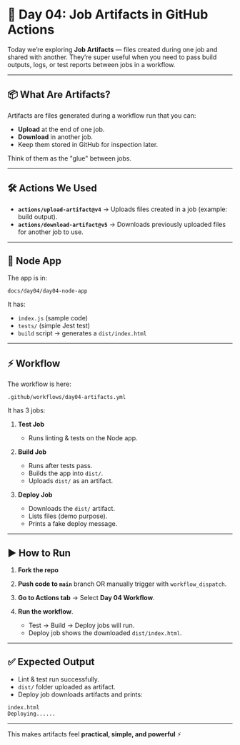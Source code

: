 

# 🚀 Day 04: Job Artifacts in GitHub Actions

Today we’re exploring **Job Artifacts** — files created during one job and shared with another.
They’re super useful when you need to pass build outputs, logs, or test reports between jobs in a workflow.

---

## 📦 What Are Artifacts?

Artifacts are files generated during a workflow run that you can:

* **Upload** at the end of one job.
* **Download** in another job.
* Keep them stored in GitHub for inspection later.

Think of them as the "glue" between jobs.

---

## 🛠 Actions We Used

* **`actions/upload-artifact@v4`** → Uploads files created in a job (example: build output).
* **`actions/download-artifact@v5`** → Downloads previously uploaded files for another job to use.

---

## 📂 Node App

The app is in:

```
docs/day04/day04-node-app
```

It has:

* `index.js` (sample code)
* `tests/` (simple Jest test)
* `build` script → generates a `dist/index.html`

---

## ⚡ Workflow

The workflow is here:

```
.github/workflows/day04-artifacts.yml
```

It has 3 jobs:

1. **Test Job**

   * Runs linting & tests on the Node app.

2. **Build Job**

   * Runs after tests pass.
   * Builds the app into `dist/`.
   * Uploads `dist/` as an artifact.

3. **Deploy Job**

   * Downloads the `dist/` artifact.
   * Lists files (demo purpose).
   * Prints a fake deploy message.

---

## ▶️ How to Run

1. **Fork the repo**

2. **Push code to `main`** branch OR manually trigger with `workflow_dispatch`. 

3. **Go to Actions tab** → Select **Day 04 Workflow**.


4. **Run the workflow**.

   * Test → Build → Deploy jobs will run.
   * Deploy job shows the downloaded `dist/index.html`.

---

## ✅ Expected Output

* Lint & test run successfully.
* `dist/` folder uploaded as artifact.
* Deploy job downloads artifacts and prints:

```
index.html
Deploying......
```

---

This makes artifacts feel **practical, simple, and powerful** ⚡

